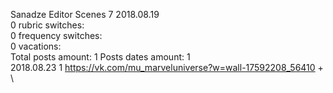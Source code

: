Sanadze	Editor Scenes 7 2018.08.19\
0 rubric switches:\
0 frequency switches:\
0 vacations:\
Total posts amount: 1	Posts dates amount: 1\
2018.08.23 1 https://vk.com/mu_marveluniverse?w=wall-17592208_56410 +	\
